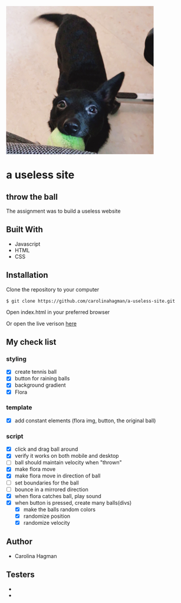 <img src="assets/flora.JPG" align="center" height="400" width="400" >

# a useless site

## throw the ball

The assignment was to build a useless website

## Built With

- Javascript
- HTML
- CSS

## Installation

Clone the repository to your computer

```
$ git clone https://github.com/carolinahagman/a-useless-site.git
```

Open index.html in your preferred browser

Or open the live verison [here](https://a-useless-site.vercel.app/)

## My check list

### styling

- [x] create tennis ball
- [x] button for raining balls
- [x] background gradient
- [x] Flora

### template

- [x] add constant elements (flora img, button, the original ball)

### script

- [x] click and drag ball around
- [x] verify it works on both mobile and desktop
- [ ] ball should maintain velocity when "thrown"
- [x] make flora move
- [x] make flora move in direction of ball
- [ ] set boundaries for the ball
- [ ] bounce in a mirrored direction
- [x] when flora catches ball, play sound
- [x] when button is pressed, create many balls(divs)
  - [x] make the balls random colors
  - [x] randomize position
  - [x] randomize velocity

## Author

- Carolina Hagman

## Testers

-
-
